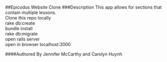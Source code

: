 ##Epicodus Website Clone
###Description
This app allows for sections that contain multiple lessons.   
Clone this repo locally   
rake db:create   
bundle install   
rake db:migrate   
open rails server    
open in browser localhost:3000   

####Authored By
Jennifer McCarthy and Carolyn Huynh
